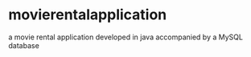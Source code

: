 # movierentalapplication
a movie rental application developed in java accompanied by a MySQL database
